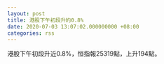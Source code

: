 ```yaml
---
layout: post
title: 港股下午初段升約0.8%
date: 2020-07-03 13:07:02.000000000 +08:00
categories: rss
---
```


港股下午初段升近0.8%，恒指報25319點，上升194點。
